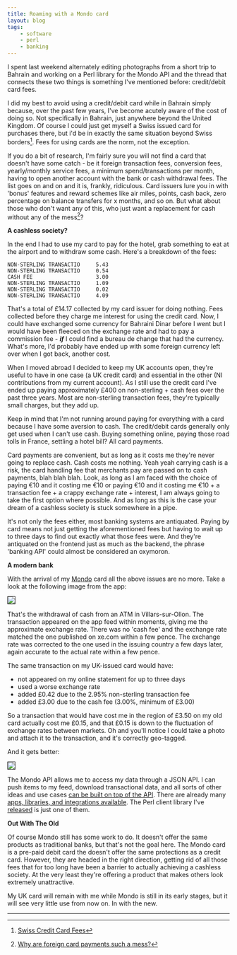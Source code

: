 ```yaml
---
title: Roaming with a Mondo card
layout: blog
tags:
    - software
    - perl
    - banking
---
```


I spent last weekend alternately editing photographs from a short trip to Bahrain and working on a Perl library for the Mondo API and the thread that connects these two things is something I've mentioned before: credit/debit card fees.

I did my best to avoid using a credit/debit card while in Bahrain simply because, over the past few years, I've become acutely aware of the cost of doing so. Not specifically in Bahrain, just anywhere beyond the United Kingdom. Of course I could just get myself a Swiss issued card for purchases there, but i'd be in exactly the same situation beyond Swiss borders[^1]. Fees for using cards are the norm, not the exception.

If you do a bit of research, I'm fairly sure you will not find a card that doesn't have some catch - be it foreign transaction fees, conversion fees, yearly/monthly service fees, a minimum spend/transactions per month, having to open another account with the bank or cash withdrawal fees. The list goes on and on and it is, frankly, ridiculous. Card issuers lure you in with 'bonus' features and reward schemes like air miles, points, cash back, zero percentage on balance transfers for x months, and so on. But what about those who don't want any of this, who just want a replacement for cash without any of the mess[^2]?

**A cashless society?**

In the end I had to use my card to pay for the hotel, grab something to eat at the airport and to withdraw some cash. Here's a breakdown of the fees:

    NON-STERLING TRANSACTIO     5.43
    NON-STERLING TRANSACTIO     0.54
    CASH FEE                    3.00
    NON-STERLING TRANSACTIO     1.09
    NON-STERLING TRANSACTIO     0.02
    NON-STERLING TRANSACTIO     4.09

That's a total of £14.17 collected by my card issuer for doing nothing. Fees collected before they charge me interest for using the credit card. Now, I could have exchanged some currency for Bahraini Dinar before I went but I would have been fleeced on the exchange rate and had to pay a commission fee - ***if*** I could find a bureau de change that had the currency. What's more, I'd probably have ended up with some foreign currency left over when I got back, another cost.

When I moved abroad I decided to keep my UK accounts open, they're useful to have in one case (a UK credit card) and essential in the other (NI contributions from my current account). As I still use the credit card I've ended up paying approximately £400 on non-sterling + cash fees over the past three years. Most are non-sterling transaction fees, they're typically small charges, but they add up.

Keep in mind that I'm not running around paying for everything with a card because I have some aversion to cash. The credit/debit cards generally only get used when I can't use cash. Buying something online, paying those road tolls in France, settling a hotel bill? All card payments.

Card payments are convenient, but as long as it costs me they're never going to replace cash. Cash costs me nothing. Yeah yeah carrying cash is a risk, the card handling fee that merchants pay are passed on to cash payments, blah blah blah. Look, as long as I am faced with the choice of paying €10 and it costing me €10 or paying €10 and it costing me €10 + a transaction fee + a crappy exchange rate + interest, I am always going to take the first option where possible. And as long as this is the case your dream of a cashless society is stuck somewhere in a pipe.

It's not only the fees either, most banking systems are antiquated. Paying by card means not just getting the aforementioned fees but having to wait up to three days to find out exactly what those fees were. And they're antiquated on the frontend just as much as the backend, the phrase 'banking API' could almost be considered an oxymoron.

**A modern bank**

With the arrival of my [Mondo](https://getmondo.co.uk/) card all the above issues are no more. Take a look at the following image from the app:

<img border="1px" src="{{ site.url }}/images/2016/05/mondo_02.png" />

That's the withdrawal of cash from an ATM in Villars-sur-Ollon. The transaction appeared on the app feed within moments, giving me the approximate exchange rate. There was no 'cash fee' and the exchange rate matched the one published on xe.com within a few pence. The exchange rate was corrected to the one used in the issuing country a few days later, again accurate to the actual rate within a few pence.

The same transaction on my UK-issued card would have:

* not appeared on my online statement for up to three days
* used a worse exchange rate
* added £0.42 due to the 2.95% non-sterling transaction fee
* added £3.00 due to the cash fee (3.00%, minimum of £3.00)

So a transaction that would have cost me in the region of £3.50 on my old card actually cost me £0.15, and that £0.15 is down to the fluctuation of exchange rates between markets. Oh and you'll notice I could take a photo and attach it to the transaction, and it's correctly geo-tagged.

And it gets better:

<img border="1px" src="{{ site.url }}/images/2016/05/mondo_01.png" />

The Mondo API allows me to access my data through a JSON API. I can push items to my feed, download transactional data, and all sorts of other ideas and use cases [can be built on top of the API](https://getmondo.co.uk/blog/2016/04/21/mondohack-iv/). There are already many [apps, libraries, and integrations available](https://github.com/rdingwall/awesome-mondo). The Perl client library I've [released](https://metacpan.org/release/Business-Mondo) is just one of them.

**Out With The Old**

Of course Mondo still has some work to do. It doesn't offer the same products as traditional banks, but that's not the goal here. The Mondo card is a pre-paid debit card the doesn't offer the same protections as a credit card. However, they are headed in the right direction, getting rid of all those fees that for too long have been a barrier to actually achieving a cashless society. At the very least they're offering a product that makes others look extremely unattractive.

My UK card will remain with me while Mondo is still in its early stages, but it will see very little use from now on. In with the new.

<hr />

[^1]: [Swiss Credit Card Fees](https://www.google.ch/search?q=swiss+credit+card+fees&oq=swiss+credit+card+fees&ie=UTF-8#q=swiss+credit+card+fees+site:www.englishforum.ch)

[^2]: [Why are foreign card payments such a mess?](https://getmondo.co.uk/blog/2015/12/15/why-are-foreign-card-payments-such-a-mess/)
